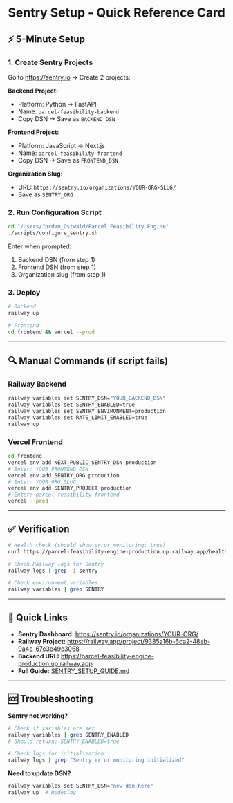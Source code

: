 # Sentry Setup - Quick Reference Card

## ⚡ 5-Minute Setup

### 1. Create Sentry Projects
Go to https://sentry.io → Create 2 projects:

**Backend Project:**
- Platform: Python → FastAPI
- Name: `parcel-feasibility-backend`
- Copy DSN → Save as `BACKEND_DSN`

**Frontend Project:**
- Platform: JavaScript → Next.js
- Name: `parcel-feasibility-frontend`
- Copy DSN → Save as `FRONTEND_DSN`

**Organization Slug:**
- URL: `https://sentry.io/organizations/YOUR-ORG-SLUG/`
- Save as `SENTRY_ORG`

### 2. Run Configuration Script

```bash
cd "/Users/Jordan_Ostwald/Parcel Feasibility Engine"
./scripts/configure_sentry.sh
```

Enter when prompted:
1. Backend DSN (from step 1)
2. Frontend DSN (from step 1)
3. Organization slug (from step 1)

### 3. Deploy

```bash
# Backend
railway up

# Frontend
cd frontend && vercel --prod
```

---

## 🔍 Manual Commands (if script fails)

### Railway Backend
```bash
railway variables set SENTRY_DSN="YOUR_BACKEND_DSN"
railway variables set SENTRY_ENABLED=true
railway variables set SENTRY_ENVIRONMENT=production
railway variables set RATE_LIMIT_ENABLED=true
railway up
```

### Vercel Frontend
```bash
cd frontend
vercel env add NEXT_PUBLIC_SENTRY_DSN production
# Enter: YOUR_FRONTEND_DSN
vercel env add SENTRY_ORG production
# Enter: YOUR_ORG_SLUG
vercel env add SENTRY_PROJECT production
# Enter: parcel-feasibility-frontend
vercel --prod
```

---

## ✅ Verification

```bash
# Health check (should show error_monitoring: true)
curl https://parcel-feasibility-engine-production.up.railway.app/health

# Check Railway logs for Sentry
railway logs | grep -i sentry

# Check environment variables
railway variables | grep SENTRY
```

---

## 📱 Quick Links

- **Sentry Dashboard:** https://sentry.io/organizations/YOUR-ORG/
- **Railway Project:** https://railway.app/project/9385a16b-6ca2-48eb-9a4e-67c3e49c3068
- **Backend URL:** https://parcel-feasibility-engine-production.up.railway.app
- **Full Guide:** [SENTRY_SETUP_GUIDE.md](SENTRY_SETUP_GUIDE.md)

---

## 🆘 Troubleshooting

**Sentry not working?**
```bash
# Check if variables are set
railway variables | grep SENTRY_ENABLED
# Should return: SENTRY_ENABLED=true

# Check logs for initialization
railway logs | grep "Sentry error monitoring initialized"
```

**Need to update DSN?**
```bash
railway variables set SENTRY_DSN="new-dsn-here"
railway up  # Redeploy
```
